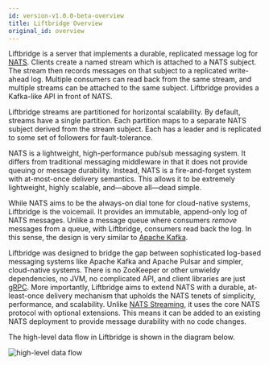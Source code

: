 ```yaml
---
id: version-v1.0.0-beta-overview
title: Liftbridge Overview
original_id: overview
---
```


Liftbridge is a server that implements a durable, replicated message log for
[NATS](https://nats.io). Clients create a named stream which is attached to a
NATS subject. The stream then records messages on that subject to a replicated
write-ahead log. Multiple consumers can read back from the same stream, and
multiple streams can be attached to the same subject. Liftbridge provides a
Kafka-like API in front of NATS.

Liftbridge streams are partitioned for horizontal scalability. By default,
streams have a single partition. Each partition maps to a separate NATS
subject derived from the stream subject. Each has a leader and is replicated
to some set of followers for fault-tolerance.

NATS is a lightweight, high-performance pub/sub messaging system. It differs
from traditional messaging middleware in that it does not provide queuing or
message durability. Instead, NATS is a fire-and-forget system with at-most-once
delivery semantics. This allows it to be extremely lightweight, highly
scalable, and—above all—dead simple.

While NATS aims to be the always-on dial tone for cloud-native systems,
Liftbridge is the voicemail. It provides an immutable, append-only log of NATS
messages. Unlike a message queue where consumers *remove* messages from a
queue, with Liftbridge, consumers read back the log. In this sense, the design
is very similar to [Apache Kafka](http://kafka.apache.org/).

Liftbridge was designed to bridge the gap between sophisticated log-based
messaging systems like Apache Kafka and Apache Pulsar and simpler, cloud-native
systems. There is no ZooKeeper or other unwieldy dependencies, no JVM, no
complicated API, and client libraries are just [gRPC](https://grpc.io/). More
importantly, Liftbridge aims to extend NATS with a durable, at-least-once
delivery mechanism that upholds the NATS tenets of simplicity, performance, and
scalability. Unlike [NATS
Streaming](https://github.com/nats-io/nats-streaming-server), it uses the core
NATS protocol with optional extensions. This means it can be added to an
existing NATS deployment to provide message durability with no code changes.

The high-level data flow in Liftbridge is shown in the diagram below.

![high-level data flow](assets/high-level.png)
